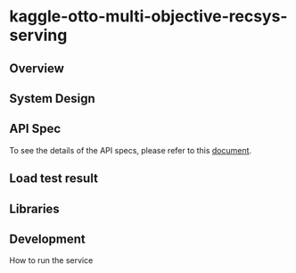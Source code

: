 # kaggle-otto-multi-objective-recsys-serving

## Overview

## System Design

## API Spec

To see the details of the API specs, please refer to this [document]().

## Load test result

## Libraries

## Development

How to run the service
